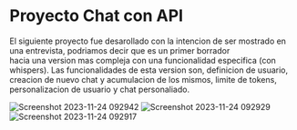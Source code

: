 <h1>Proyecto Chat con API</h1>

El siguiente proyecto fue desarollado con la intencion de ser mostrado en una entrevista, podriamos decir que es un primer borrador <br>
hacia una version mas compleja con una funcionalidad especifica (con whispers). Las funcionalidades de esta version son, definicion de usuario, <br>
creacion de nuevo chat y acumulacion de los mismos, limite de tokens, personalizacion de usuario y chat personaliado.

![Screenshot 2023-11-24 092942](https://github.com/squeleton/myBot/assets/86810099/31ef9b3e-aa58-438f-8c61-e6b2007869a0)
![Screenshot 2023-11-24 092929](https://github.com/squeleton/myBot/assets/86810099/1de8613d-1c1f-4a4d-855e-2a576f776951)
![Screenshot 2023-11-24 092917](https://github.com/squeleton/myBot/assets/86810099/bf501f51-a8ac-492c-9f91-e1a6ffc6da63)
